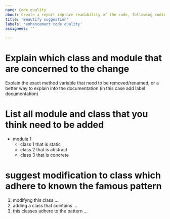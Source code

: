 ```yaml
---
name: Code quality
about: Create a report improve readability of the code, following coding conventions (PEP) and OOP conventions
title: 'Beautify suggestion'
labels: 'enhancement code quality'
assignees: ''

---
```


# Explain which class and module that are concerned to the change
Explain the exact method variable that need to be removed/renamed,
or a better way to explain into the documentation (in this case add label documentation)

# List all module and class that you think need to be added

- module 1
  - class 1 that is static
  - class 2 that is abstract
  - class 3 that is concrete

# suggest modification to class which adhere to known the famous pattern

1. modifyng this class ...
2. adding a class that cointains ...
3. this classes adhere to the pattern ...
